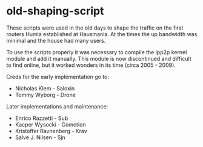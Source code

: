 # old-shaping-script

These scripts were used in the old days to shape the traffic on the first routers Humla established at Hausmania.
At the times the up bandwidth was minimal and the house had many users. 

To use the scripts properly it was necessary to compile the ipp2p kernel module and add it manually.
This module is now discontinued and difficult to find online, but it worked wonders in its time (circa 2005 - 2009).

Creds for the early implementation go to: 

* Nicholas Klem - Saloxin
* Tommy Wyborg - Drone

Later implementations and maintenance: 

* Enrico Razzetti - Sub
* Kacper Wysocki - Comotion
* Kristoffer Ravnenberg - Krav
* Salve J. Nilsen - Sjn


